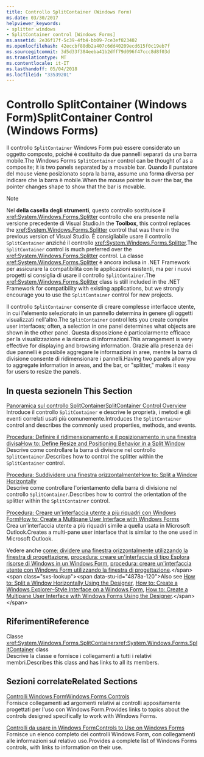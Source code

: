 ```yaml
---
title: Controllo SplitContainer (Windows Form)
ms.date: 03/30/2017
helpviewer_keywords:
- splitter windows
- SplitContainer control [Windows Forms]
ms.assetid: 2e36f17f-5c39-4fb4-bb09-7ce3ef823402
ms.openlocfilehash: 42eccbf88db2a407c6dd40209ecd615f0c19eb7f
ms.sourcegitcommit: 3d5d33f384eeba41b2dff79d096f47ccc8d8f03d
ms.translationtype: MT
ms.contentlocale: it-IT
ms.lasthandoff: 05/04/2018
ms.locfileid: "33539201"
---
```

# <a name="splitcontainer-control-windows-forms"></a><span data-ttu-id="4878a-102">Controllo SplitContainer (Windows Form)</span><span class="sxs-lookup"><span data-stu-id="4878a-102">SplitContainer Control (Windows Forms)</span></span>
<span data-ttu-id="4878a-103">Il controllo `SplitContainer` Windows Form può essere considerato un oggetto composto, poiché è costituito da due pannelli separati da una barra mobile.</span><span class="sxs-lookup"><span data-stu-id="4878a-103">The Windows Forms `SplitContainer` control can be thought of as a composite; it is two panels separated by a movable bar.</span></span> <span data-ttu-id="4878a-104">Quando il puntatore del mouse viene posizionato sopra la barra, assume una forma diversa per indicare che la barra è mobile.</span><span class="sxs-lookup"><span data-stu-id="4878a-104">When the mouse pointer is over the bar, the pointer changes shape to show that the bar is movable.</span></span>  
  
> [!NOTE]
>  <span data-ttu-id="4878a-105">Nel **della casella degli strumenti**, questo controllo sostituisce il <xref:System.Windows.Forms.Splitter> controllo che era presente nella versione precedente di Visual Studio.</span><span class="sxs-lookup"><span data-stu-id="4878a-105">In the **Toolbox**, this control replaces the <xref:System.Windows.Forms.Splitter> control that was there in the previous version of Visual Studio.</span></span> <span data-ttu-id="4878a-106">È consigliabile usare il controllo `SplitContainer` anziché il controllo <xref:System.Windows.Forms.Splitter>.</span><span class="sxs-lookup"><span data-stu-id="4878a-106">The `SplitContainer` control is much preferred over the <xref:System.Windows.Forms.Splitter> control.</span></span> <span data-ttu-id="4878a-107">La classe <xref:System.Windows.Forms.Splitter> è ancora inclusa in .NET Framework per assicurare la compatibilità con le applicazioni esistenti, ma per i nuovi progetti si consiglia di usare il controllo `SplitContainer`.</span><span class="sxs-lookup"><span data-stu-id="4878a-107">The <xref:System.Windows.Forms.Splitter> class is still included in the .NET Framework for compatibility with existing applications, but we strongly encourage you to use the `SplitContainer` control for new projects.</span></span>  
  
 <span data-ttu-id="4878a-108">Il controllo `SplitContainer` consente di creare complesse interfacce utente, in cui l'elemento selezionato in un pannello determina in genere gli oggetti visualizzati nell'altro.</span><span class="sxs-lookup"><span data-stu-id="4878a-108">The `SplitContainer` control lets you create complex user interfaces; often, a selection in one panel determines what objects are shown in the other panel.</span></span> <span data-ttu-id="4878a-109">Questa disposizione è particolarmente efficace per la visualizzazione e la ricerca di informazioni.</span><span class="sxs-lookup"><span data-stu-id="4878a-109">This arrangement is very effective for displaying and browsing information.</span></span> <span data-ttu-id="4878a-110">Grazie alla presenza dei due pannelli è possibile aggregare le informazioni in aree, mentre la barra di divisione consente di ridimensionare i pannelli.</span><span class="sxs-lookup"><span data-stu-id="4878a-110">Having two panels allow you to aggregate information in areas, and the bar, or "splitter," makes it easy for users to resize the panels.</span></span>  
  
## <a name="in-this-section"></a><span data-ttu-id="4878a-111">In questa sezione</span><span class="sxs-lookup"><span data-stu-id="4878a-111">In This Section</span></span>  
 [<span data-ttu-id="4878a-112">Panoramica sul controllo SplitContainer</span><span class="sxs-lookup"><span data-stu-id="4878a-112">SplitContainer Control Overview</span></span>](../../../../docs/framework/winforms/controls/splitcontainer-control-overview-windows-forms.md)  
 <span data-ttu-id="4878a-113">Introduce il controllo `SplitContainer` e descrive le proprietà, i metodi e gli eventi correlati usati più comunemente.</span><span class="sxs-lookup"><span data-stu-id="4878a-113">Introduces the `SplitContainer` control and describes the commonly used properties, methods, and events.</span></span>  
  
 [<span data-ttu-id="4878a-114">Procedura: Definire il ridimensionamento e il posizionamento in una finestra divisa</span><span class="sxs-lookup"><span data-stu-id="4878a-114">How to: Define Resize and Positioning Behavior in a Split Window</span></span>](../../../../docs/framework/winforms/controls/how-to-define-resize-and-positioning-behavior-in-a-split-window.md)  
 <span data-ttu-id="4878a-115">Descrive come controllare la barra di divisione nel controllo `SplitContainer`.</span><span class="sxs-lookup"><span data-stu-id="4878a-115">Describes how to control the splitter within the `SplitContainer` control.</span></span>  
  
 [<span data-ttu-id="4878a-116">Procedura: Suddividere una finestra orizzontalmente</span><span class="sxs-lookup"><span data-stu-id="4878a-116">How to: Split a Window Horizontally</span></span>](../../../../docs/framework/winforms/controls/how-to-split-a-window-horizontally.md)  
 <span data-ttu-id="4878a-117">Descrive come controllare l'orientamento della barra di divisione nel controllo `SplitContainer`.</span><span class="sxs-lookup"><span data-stu-id="4878a-117">Describes how to control the orientation of the splitter within the `SplitContainer` control.</span></span>  
  
 [<span data-ttu-id="4878a-118">Procedura: Creare un'interfaccia utente a più riquadri con Windows Form</span><span class="sxs-lookup"><span data-stu-id="4878a-118">How to: Create a Multipane User Interface with Windows Forms</span></span>](../../../../docs/framework/winforms/controls/how-to-create-a-multipane-user-interface-with-windows-forms.md)  
 <span data-ttu-id="4878a-119">Crea un'interfaccia utente a più riquadri simile a quella usata in Microsoft Outlook.</span><span class="sxs-lookup"><span data-stu-id="4878a-119">Creates a multi-pane user interface that is similar to the one used in Microsoft Outlook.</span></span>  
  
 <span data-ttu-id="4878a-120">Vedere anche [come: dividere una finestra orizzontalmente utilizzando la finestra di progettazione](http://msdn.microsoft.com/library/ms233667\(v=vs.110\)), [procedura: creare un'interfaccia di tipo Esplora risorse di Windows in un Windows Form](http://msdn.microsoft.com/library/zh2fe5a5\(v=vs.110\)), [procedura: creare un'interfaccia utente con Windows Form utilizzando la finestra di progettazione](http://msdn.microsoft.com/library/ms233661\(v=vs.110\)).</span><span class="sxs-lookup"><span data-stu-id="4878a-120">Also see [How to: Split a Window Horizontally Using the Designer](http://msdn.microsoft.com/library/ms233667\(v=vs.110\)), [How to: Create a Windows Explorer–Style Interface on a Windows Form](http://msdn.microsoft.com/library/zh2fe5a5\(v=vs.110\)), [How to: Create a Multipane User Interface with Windows Forms Using the Designer](http://msdn.microsoft.com/library/ms233661\(v=vs.110\)).</span></span>  
  
## <a name="reference"></a><span data-ttu-id="4878a-121">Riferimenti</span><span class="sxs-lookup"><span data-stu-id="4878a-121">Reference</span></span>  
 <span data-ttu-id="4878a-122">Classe <xref:System.Windows.Forms.SplitContainer></span><span class="sxs-lookup"><span data-stu-id="4878a-122"><xref:System.Windows.Forms.SplitContainer> class</span></span>  
 <span data-ttu-id="4878a-123">Descrive la classe e fornisce i collegamenti a tutti i relativi membri.</span><span class="sxs-lookup"><span data-stu-id="4878a-123">Describes this class and has links to all its members.</span></span>  
  
## <a name="related-sections"></a><span data-ttu-id="4878a-124">Sezioni correlate</span><span class="sxs-lookup"><span data-stu-id="4878a-124">Related Sections</span></span>  
 [<span data-ttu-id="4878a-125">Controlli Windows Form</span><span class="sxs-lookup"><span data-stu-id="4878a-125">Windows Forms Controls</span></span>](../../../../docs/framework/winforms/controls/index.md)  
 <span data-ttu-id="4878a-126">Fornisce collegamenti ad argomenti relativi ai controlli appositamente progettati per l'uso con Windows Form.</span><span class="sxs-lookup"><span data-stu-id="4878a-126">Provides links to topics about the controls designed specifically to work with Windows Forms.</span></span>  
  
 [<span data-ttu-id="4878a-127">Controlli da usare in Windows Form</span><span class="sxs-lookup"><span data-stu-id="4878a-127">Controls to Use on Windows Forms</span></span>](../../../../docs/framework/winforms/controls/controls-to-use-on-windows-forms.md)  
 <span data-ttu-id="4878a-128">Fornisce un elenco completo dei controlli Windows Form, con collegamenti alle informazioni sul relativo uso.</span><span class="sxs-lookup"><span data-stu-id="4878a-128">Provides a complete list of Windows Forms controls, with links to information on their use.</span></span>
